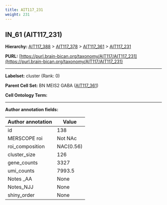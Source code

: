 ```yaml
---
title: AIT117_231
weight: 231
---
```

## IN_61 (AIT117_231)
<b>Hierarchy: </b>
[AIT117_388](../AIT117_388) >
[AIT117_378](../AIT117_378) >
[AIT117_361](../AIT117_361) >
[AIT117_231](../AIT117_231)

**PURL:** [https://purl.brain-bican.org/taxonomy/AIT117/AIT117_231](https://purl.brain-bican.org/taxonomy/AIT117/AIT117_231)

---


**Labelset:** cluster (Rank: 0)

**Parent Cell Set:** BN MEIS2 GABA ([AIT117_361](../AIT117_361))



**Cell Ontology Term:** 

[MARKER GENES.]: #


---

[TRANSFERRED ANNOTATIONS.]: #


[AUTHOR ANNOTATION FIELDS.]: #


**Author annotation fields:**

| Author annotation | Value |
|-------------------|-------|
|id|138|
|MERSCOPE roi|Not NAc|
|roi_composition|NAC(0.56) | GPi(0.18) | PuPV(0.13) | CaT(0.06)|
|cluster_size|126|
|gene_counts|3327|
|umi_counts|7993.5|
|Notes _AA|None|
|Notes_NJJ|None|
|shiny_order|None|
